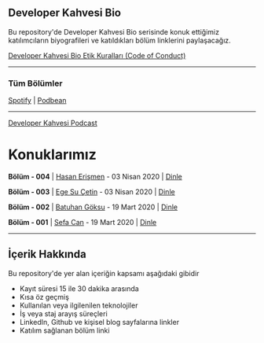 ## Developer Kahvesi Bio
Bu repository'de Developer Kahvesi Bio serisinde konuk ettiğimiz katılımcıların biyografileri ve katıldıkları bölüm linklerini paylaşacağız.

[Developer Kahvesi Bio Etik Kuralları (Code of Conduct)](/Docs/CodeOfConduct.md)

<hr/>

### Tüm Bölümler

[Spotify](https://open.spotify.com/show/71c5N5lrYCCJpSFEBunbAu) |
[Podbean](https://munmis.podbean.com/)

<hr/>

[Developer Kahvesi Podcast](https://developerkahvesi.github.io/podcast/)


# Konuklarımız

**Bölüm - 004** | [Hasan Erişmen](/episodes/ep004.md) - 03 Nisan 2020 | [Dinle]()

**Bölüm - 003** | [Ege Su Çetin](/episodes/ep003.md) - 03 Nisan 2020 | [Dinle]()

**Bölüm - 002** | [Batuhan Göksu](/episodes/ep002.md) - 19 Mart 2020 | [Dinle](https://munmis.podbean.com/e/bio-002-batuhan-goksu/)

**Bölüm - 001** | [Sefa Can](/episodes/ep001.md) - 19 Mart 2020 | [Dinle](https://munmis.podbean.com/e/bio-001-sefa-can/)

<hr/>

## İçerik Hakkında
Bu repository'de yer alan içeriğin kapsamı aşağıdaki gibidir

* Kayıt süresi 15 ile 30 dakika arasında
* Kısa öz geçmiş
* Kullanılan veya ilgilenilen teknolojiler
* İş veya staj arayış süreçleri
* LinkedIn, Github ve kişisel blog sayfalarına linkler
* Katılım sağlanan bölüm linki
